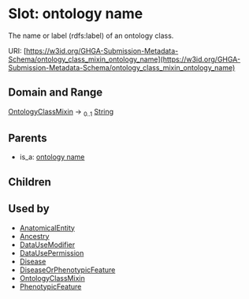 
# Slot: ontology name


The name or label (rdfs:label) of an ontology class.

URI: [https://w3id.org/GHGA-Submission-Metadata-Schema/ontology_class_mixin_ontology_name](https://w3id.org/GHGA-Submission-Metadata-Schema/ontology_class_mixin_ontology_name)


## Domain and Range

[OntologyClassMixin](OntologyClassMixin.md) &#8594;  <sub>0..1</sub> [String](types/String.md)

## Parents

 *  is_a: [ontology name](ontology_name.md)

## Children


## Used by

 * [AnatomicalEntity](AnatomicalEntity.md)
 * [Ancestry](Ancestry.md)
 * [DataUseModifier](DataUseModifier.md)
 * [DataUsePermission](DataUsePermission.md)
 * [Disease](Disease.md)
 * [DiseaseOrPhenotypicFeature](DiseaseOrPhenotypicFeature.md)
 * [OntologyClassMixin](OntologyClassMixin.md)
 * [PhenotypicFeature](PhenotypicFeature.md)

